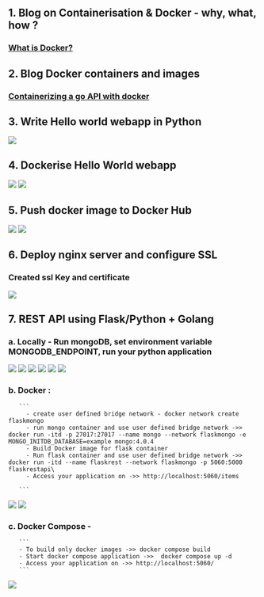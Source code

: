 ## 1. Blog on Containerisation & Docker - why, what, how ?

### [What is Docker?](https://souravk.hashnode.dev/containers-and-docker-simplifying-application-deployment)

## 2. Blog Docker containers and images

### [Containerizing a go API with docker](https://souravk.hashnode.dev/containerizing-your-app)

## 3. Write Hello world webapp  in Python
 
 ![](./Images/webapp.png)

## 4. Dockerise Hello World webapp

![](./Images/cread-webapp-imh.png)
![](./Images/running-docker-img.png)

## 5. Push docker image to Docker Hub

![](./Images/push-to-docker.png)
![](./Images/docker-hub-repo.png)

## 6. Deploy nginx server and configure SSL

### Created ssl Key and certificate
![](./Images/created%20ssl%20key-cert.png)

## 7. REST API using Flask/Python + Golang
   ### a. Locally - Run mongoDB, set environment variable MONGODB_ENDPOINT, run your python application
   ![](./Images/build%20go%20api.png)
   ![](./Images/get.png)
   ![](./Images/post.png)
   ![](./Images/put.png)
   ![](./Images/delete.png)
   ![](./Images/mongo-atlas.png)
   ### b. Docker :
       ```
         - create user defined bridge network - docker network create flaskmongo
         - run mongo container and use user defined bridge network ->>  docker run -itd -p 27017:27017 --name mongo --network flaskmongo -e MONGO_INITDB_DATABASE=example mongo:4.0.4
         - Build Docker image for flask container
         - Run flask container and use user defined bridge network ->> docker run -itd --name flaskrest --network flaskmongo -p 5060:5000 flaskrestapi\
         - Access your application on ->> http://localhost:5060/items

       ```
   ![](./Images/run-mongo.png)
   ![](./Images/build-goapi.png)

   ### c. Docker Compose -
       ```
       - To build only docker images ->> docker compose build
       - Start docker compose application ->>  docker compose up -d
       - Access your application on ->> http://localhost:5060/
       ```
   ![](./Images/docker-compose-up.png)